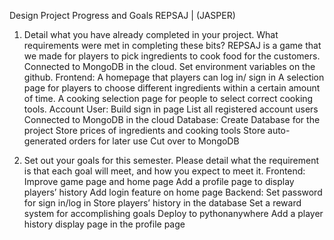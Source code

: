 Design Project
Progress and Goals
REPSAJ | (JASPER)

1. Detail what you have already completed in your project. What requirements were met in completing these bits?
REPSAJ is a game that we made for players to pick ingredients to cook food for the customers. 
Connected to MongoDB in the cloud. Set environment variables on the github.
Frontend:
A homepage that players can log in/ sign in
A selection page for players to choose different ingredients within a certain amount of time.
A cooking selection page for people to select correct cooking tools.
Account User:
Build sign in page
List all registered account users
Connected to MongoDB in the cloud
Database:
Create Database for the project
Store prices of ingredients and cooking tools
Store auto-generated orders for later use
Cut over to MongoDB


2. Set out your goals for this semester. Please detail what the requirement is that each goal will meet, and how you expect to meet it.
Frontend:
Improve game page and home page 
Add a profile page to display players’ history
Add login feature on home page
Backend:
Set password for sign in/log in 
Store players’ history in the database
Set a reward system for accomplishing goals
Deploy to pythonanywhere
Add a player history display page in the profile page
